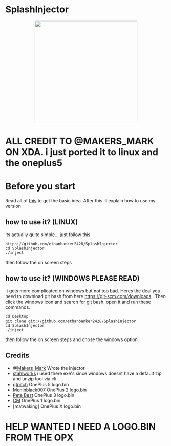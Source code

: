 # SplashInjector

<p align="center">
<img src="https://github.com/ethanbanker2428/SplashInjector/blob/1.5/src/info/logo.png" width="320px" height="320px" > 
</p>

# ALL CREDIT TO @MAKERS_MARK ON XDA. i just ported it to linux and the oneplus5
# Before you start #
Read all of [this](https://forum.xda-developers.com/oneplus-3/themes/mod-splash-screen-image-injector-t3441999) to get the basic idea.
After this ill explain how to use my version

## how to use it? (LINUX) ##
its actually quite simple... just follow this
	
	https://github.com/ethanbanker2428/SplashInjector
	cd SplashInjector
	./inject

then follow the on screen steps

## how to use it? (WINDOWS PLEASE READ) ##
it gets more complicated on windows but not too bad. Heres the deal you need to download git bash from here https://git-scm.com/downloads . Then click the windows icon and search for git bash. open it and run these commands.
	
	cd Desktop
	git clone git://github.com/ethanbanker2428/SplashInjector
	cd SplashInjector
	./inject

then follow the on screen steps and chose the windows option. 

## Credits ##
* [@Makers_Mark](https://forum.xda-developers.com/member.php?u=5448769) Wrote the injector
* [stahlworks](http://stahlworks.com/dev/?tool=zipunzip) i used there exe's since windows doesnt have a default zip and unzip tool via cli
* [gtpitch](https://github.com/gtpitch) OnePlus 5 logo.bin
* [Meninblack007](https://github.com/Meninblack007) OnePlus 2 logo.bin
* [Pete Best](https://drive.google.com/drive/folders/0B260dxr9nvchMGRMa3N5b2FVdEk) OnePlus 3 logo.bin
* [CM](https://lineageos.org/) OnePlus 1 logo.bin
* [matwaking] OnePlus X logo.bin

# HELP WANTED I NEED A LOGO.BIN FROM THE OPX #